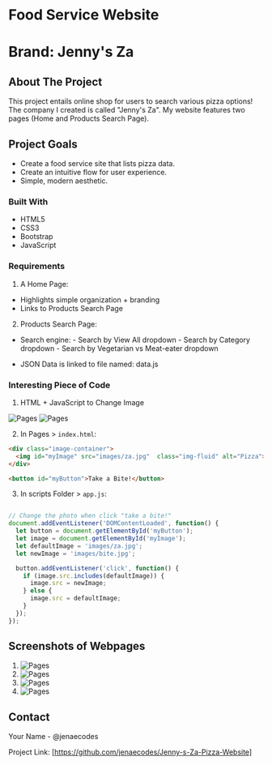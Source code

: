 # Food Service Website
# Brand: Jenny's Za

## About The Project

This project entails online shop for users to search various pizza options! The company I created is called "Jenny's Za". My website features two pages (Home and Products Search Page).

## Project Goals

- Create a food service site that lists pizza data.
- Create an intuitive flow for user experience.
- Simple, modern aesthetic.


### Built With

* HTML5
* CSS3
* Bootstrap
* JavaScript

### Requirements

1. A Home Page:
- Highlights simple organization + branding
- Links to Products Search Page

2. Products Search Page:
- Search engine:
            - Search by View All dropdown
            - Search by Category dropdown
            - Search by Vegetarian vs Meat-eater dropdown

- JSON Data is linked to file named: data.js

### Interesting Piece of Code

1. HTML + JavaScript to Change Image

<img src="images/a.png" alt="Pages">
<img src="images/b.png" alt="Pages">

2. In Pages > `index.html`:


  ```html
  <div class="image-container">
    <img id="myImage" src="images/za.jpg"  class="img-fluid" alt="Pizza">
  </div>

  <button id="myButton">Take a Bite!</button>
  ```
  3. In scripts Folder > `app.js`:

  ```javascript

 // Change the photo when click "take a bite!"
document.addEventListener('DOMContentLoaded', function() {
    let button = document.getElementById('myButton');
    let image = document.getElementById('myImage');
    let defaultImage = 'images/za.jpg';
    let newImage = 'images/bite.jpg';

    button.addEventListener('click', function() {
      if (image.src.includes(defaultImage)) {
        image.src = newImage;
      } else {
        image.src = defaultImage;
      }
    });
  });
  ```

  ## Screenshots of Webpages

  1. <img src="images/homepage.png" alt="Pages">


  2. <img src="images/p1.png" alt="Pages">


  3. <img src="images/p2.png" alt="Pages">


  4. <img src="images/p3.png" alt="Pages">

## Contact

Your Name - @jenaecodes

Project Link: [https://github.com/jenaecodes/Jenny-s-Za-Pizza-Website]